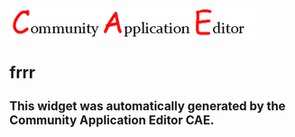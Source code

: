 ![CAE](https://github.com/GHProjectsTest/CAE-Deployment-Temp/blob/gh-pages/frontendComponent-52/img/logo.png)  

frrr
===================


This widget was automatically generated by the Community Application Editor CAE.  
---------------
